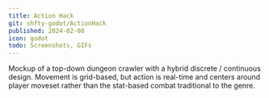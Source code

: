 ```yaml
---
title: Action Hack
git: shfty-godot/ActionHack
published: 2024-02-08
icon: godot
todo: Screenshots, GIFs
---
```


Mockup of a top-down dungeon crawler with a hybrid discrete / continuous design.
Movement is grid-based, but action is real-time and centers around player moveset
rather than the stat-based combat traditional to the genre.

